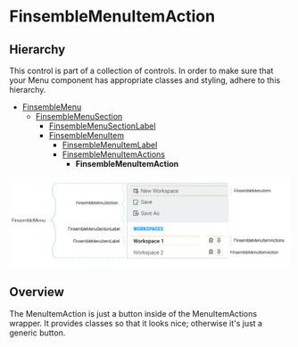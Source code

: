 # FinsembleMenuItemAction

## Hierarchy
This control is part of a collection of controls. In order to make sure that your Menu component has appropriate classes and styling, adhere to this hierarchy.

* [FinsembleMenu](../FinsembleMenu/README.md)
    * [FinsembleMenuSection](../FinsembleMenuSection/README.md)
        * [FinsembleMenuSectionLabel](../FinsembleMenuSectionLabel/README.md)
        * [FinsembleMenuItem](../FinsembleMenuItem/README.md)
            * [FinsembleMenuItemLabel](../FinsembleMenuItemLabel/README.md)
            * [FinsembleMenuItemActions](../FinsembleMenuItemActions/README.md)
                * **FinsembleMenuItemAction**

![](../FinsembleMenu/annotated-menus-transparent.png)

## Overview
The MenuItemAction is just a button inside of the MenuItemActions wrapper. It provides classes so that it looks nice; otherwise it's just a generic button.

